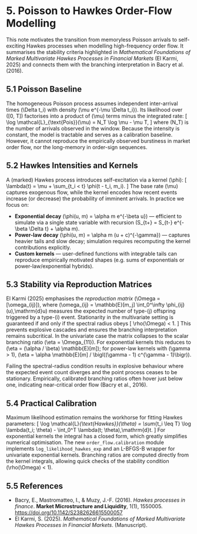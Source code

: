 # 5. Poisson to Hawkes Order-Flow Modelling

This note motivates the transition from memoryless Poisson arrivals to
self-exciting Hawkes processes when modelling high-frequency order flow. It
summarises the stability criteria highlighted in *Mathematical Foundations of
Marked Multivariate Hawkes Processes in Financial Markets* (El Karmi, 2025) and
connects them with the branching interpretation in Bacry et al. (2016).

## 5.1 Poisson Baseline

The homogeneous Poisson process assumes independent inter-arrival times
\(\Delta t_i\) with density \(\mu e^{-\mu \Delta t_i}\). Its likelihood over
\([0, T]\) factorises into a product of \(\mu\) terms minus the integrated rate:
\[
\log \mathcal{L}_{\text{Pois}}(\mu) = N_T \log \mu - \mu T,
\]
where \(N_T\) is the number of arrivals observed in the window. Because the
intensity is constant, the model is tractable and serves as a calibration
baseline. However, it cannot reproduce the empirically observed burstiness in
market order flow, nor the long-memory in order-sign sequences.

## 5.2 Hawkes Intensities and Kernels

A (marked) Hawkes process introduces self-excitation via a kernel \(\phi\):
\[
\lambda(t) = \mu + \sum_{t_i < t} \phi(t - t_i, m_i).
\]
The base rate \(\mu\) captures exogenous flow, while the kernel encodes how
recent events increase (or decrease) the probability of imminent arrivals. In
practice we focus on:

- **Exponential decay** \(\phi(u, m) = \alpha m e^{-\beta u}\) — efficient to
  simulate via a single state variable with recursion
  \(S_{t+} = S_{t-} e^{-\beta \Delta t} + \alpha m\).
- **Power-law decay** \(\phi(u, m) = \alpha m (u + c)^{-\gamma}\) — captures
  heavier tails and slow decay; simulation requires recomputing the kernel
  contributions explicitly.
- **Custom kernels** — user-defined functions with integrable tails can reproduce
  empirically motivated shapes (e.g. sums of exponentials or power-law/exponential
  hybrids).

## 5.3 Stability via Reproduction Matrices

El Karmi (2025) emphasises the *reproduction matrix*
\(\Omega = [\omega_{ij}]\), where
\(\omega_{ij} = \mathbb{E}[m_j] \int_0^\infty \phi_{ij}(u)\,\mathrm{d}u\) measures
the expected number of type-\(j\) offspring triggered by a type-\(i\) event.
Stationarity in the multivariate setting is guaranteed if and only if the
spectral radius obeys
\[
\rho(\Omega) < 1.
\]
This prevents explosive cascades and ensures the branching interpretation remains
subcritical. In the univariate case the matrix collapses to the scalar branching
ratio \(\eta = \Omega_{11}\). For exponential kernels this reduces to
\(\eta = (\alpha / \beta) \mathbb{E}[m]\); for power-law kernels with \(\gamma > 1\),
\(\eta = \alpha \mathbb{E}[m] / \bigl((\gamma - 1) c^{\gamma - 1}\bigr)\).

Failing the spectral-radius condition results in explosive behaviour where the
expected event count diverges and the point process ceases to be stationary.
Empirically, calibrated branching ratios often hover just below one, indicating
near-critical order flow (Bacry et al., 2016).

## 5.4 Practical Calibration

Maximum likelihood estimation remains the workhorse for fitting Hawkes
parameters:
\[
\log \mathcal{L}_{\text{Hawkes}}(\theta) =
\sum_{t_i \leq T} \log \lambda(t_i; \theta) -
\int_0^T \lambda(t; \theta)\,\mathrm{d}t.
\]
For exponential kernels the integral has a closed form, which greatly simplifies
numerical optimisation. The new `order_flow.calibration` module implements
`log_likelihood_hawkes_exp` and an L-BFGS-B wrapper for univariate exponential
kernels. Branching ratios are computed directly from the kernel integrals,
allowing quick checks of the stability condition \(\rho(\Omega) < 1\).

## 5.5 References

- Bacry, E., Mastromatteo, I., & Muzy, J.-F. (2016). *Hawkes processes in
  finance*. **Market Microstructure and Liquidity**, 1(1), 1550005.
  https://doi.org/10.1142/S2382626615500057
- El Karmi, S. (2025). *Mathematical Foundations of Marked Multivariate Hawkes
  Processes in Financial Markets*. (Manuscript).

